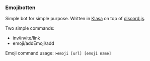 ### Emojibotten

Simple bot for simple purpose. Written in [Klasa](http://klasa.js.org) on top of [discord.js](https://discord.js.org).

Two simple commands:

- inv/invite/link
- emoji/addEmoji/add

Emoji command usage: `>emoji [url] [emoji name]`
